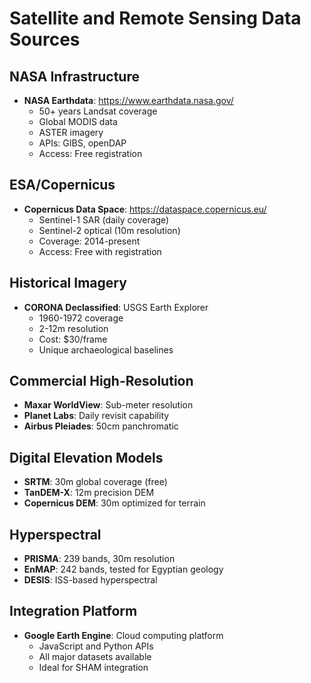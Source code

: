 # Satellite and Remote Sensing Data Sources

## NASA Infrastructure
- **NASA Earthdata**: https://www.earthdata.nasa.gov/
  - 50+ years Landsat coverage
  - Global MODIS data
  - ASTER imagery
  - APIs: GIBS, openDAP
  - Access: Free registration

## ESA/Copernicus
- **Copernicus Data Space**: https://dataspace.copernicus.eu/
  - Sentinel-1 SAR (daily coverage)
  - Sentinel-2 optical (10m resolution)
  - Coverage: 2014-present
  - Access: Free with registration

## Historical Imagery
- **CORONA Declassified**: USGS Earth Explorer
  - 1960-1972 coverage
  - 2-12m resolution
  - Cost: $30/frame
  - Unique archaeological baselines

## Commercial High-Resolution
- **Maxar WorldView**: Sub-meter resolution
- **Planet Labs**: Daily revisit capability
- **Airbus Pleiades**: 50cm panchromatic

## Digital Elevation Models
- **SRTM**: 30m global coverage (free)
- **TanDEM-X**: 12m precision DEM
- **Copernicus DEM**: 30m optimized for terrain

## Hyperspectral
- **PRISMA**: 239 bands, 30m resolution
- **EnMAP**: 242 bands, tested for Egyptian geology
- **DESIS**: ISS-based hyperspectral

## Integration Platform
- **Google Earth Engine**: Cloud computing platform
  - JavaScript and Python APIs
  - All major datasets available
  - Ideal for SHAM integration
